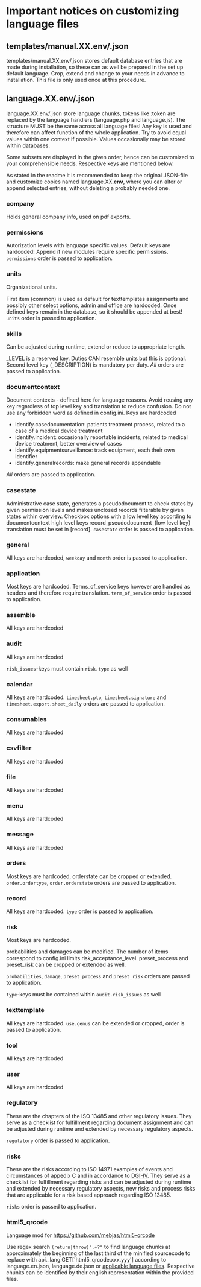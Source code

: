 # Important notices on customizing language files

## templates/manual.XX.env/.json
templates/manual.XX.env/.json stores default database entries that are made during installation, so these can as well be prepared in the set up default language. Crop, extend and change to your needs in advance to installation. This file is only used once at this procedure.

## language.XX.env/.json

language.XX.env/.json store language chunks, tokens like :token are replaced by the language handlers (language.php and language.js).
The structure MUST be the same across all language files! 
Any key is used and therefore can affect function of the whole application. Try to avoid equal values within one context if possible.
Values occasionally may be stored within databases.

Some subsets are displayed in the given order, hence can be customized to your comprehensible needs. Respective keys are mentioned below.

As stated in the readme it is recommended to keep the original JSON-file and customize copies named language.XX.**env**, where you can alter or append selected entries, without deleting a probably needed one.

### company
Holds general company info, used on pdf exports.

### permissions
Autorization levels with language specific values. Default keys are hardcoded!
Append if new modules require specific permissions. `permissions` order is passed to application.

### units
Organizational units.

First item (common) is used as default for texttemplates assignments and possibly other select options, admin and office are hardcoded.
Once defined keys remain in the database, so it should be appended at best! `units` order is passed to application.

### skills
Can be adjusted during runtime, extend or reduce to appropriate length.

_LEVEL is a reserved key.
Duties CAN resemble units but this is optional. Second level key (_DESCRIPTION) is mandatory per duty. *All* orders are passed to application.

### documentcontext
Document contexts - defined here for language reasons.
Avoid reusing any key regardless of top level key and translation to reduce confusion.
Do not use any forbidden word as defined in config.ini.
Keys are hardcoded

* identify.casedocumentation: patients treatment process, related to a case of a medical device treatment
* identify.incident: occasionally reportable incidents, related to medical device treatment, better overview of cases
* identify.equipmentsurveillance: track equipment, each their own identifier
* identify.generalrecords: make general records appendable

*All* orders are passed to application.

### casestate
Administrative case state, generates a pseudodocument to check states by given permission levels and makes unclosed records filterable by given states within overview. Checkbox options with a low level key according to documentcontext high level keys record_pseudodocument_{low level key} translation must be set in [record]. `casestate` order is passed to application.

### general
All keys are hardcoded, `weekday` and `month` order is passed to application.

### application
Most keys are hardcoded. Terms_of_service keys however are handled as headers and therefore require translation. `term_of_service` order is passed to application.

### assemble
All keys are hardcoded

### audit
All keys are hardcoded

`risk_issues`-keys must contain `risk.type` as well

### calendar
All keys are hardcoded. `timesheet.pto`, `timesheet.signature` and `timesheet.export.sheet_daily` orders are passed to application.

### consumables
All keys are hardcoded

### csvfilter
All keys are hardcoded

### file
All keys are hardcoded

### menu
All keys are hardcoded

### message
All keys are hardcoded

### orders
Most keys are hardcoded, orderstate can be cropped or extended. `order.ordertype`, `order.orderstate` orders are passed to application.

### record
All keys are hardcoded. `type` order is passed to application.

### risk
Most keys are hardcoded.

probabilities and damages can be modified. The number of items correspond to config.ini limits risk_acceptance_level.
preset_process and preset_risk can be cropped or extended as well.

`probabilities`, `damage`, `preset_process` and `preset_risk` orders are passed to application.

`type`-keys must be contained within `audit.risk_issues` as well

### texttemplate
All keys are hardcoded. `use.genus` can be extended or cropped, order is passed to application.

### tool
All keys are hardcoded

### user
All keys are hardcoded

### regulatory
These are the chapters of the ISO 13485 and other regulatory issues. They serve as a checklist for fulfillment regarding document assignment and can be adjusted during runtime and extended by necessary regulatory aspects.

`regulatory` order is passed to application.

### risks
These are the risks according to ISO 14971 examples of events and circumstances of appedix C and in accordance to [DGIHV](https://www.dgihv.org). They serve as a checklist for fulfillment regarding risks and can be adjusted during runtime and extended by necessary regulatory aspects, new risks and process risks that are applicable for a risk based approach regarding ISO 13485.

`risks` order is passed to application.

### html5_qrcode
Language mod for https://github.com/mebjas/html5-qrcode

Use regex search `(return|throw)".+?"` to find language chunks at approximately the beginning of the last third of the minified sourcecode to replace with api._lang.GET['html5_qrcode.xxx.yyy'] according to language.en.json, language.de.json or [applicable language files](#customisation). Respective chunks can be identified by their english representation within the provided files.